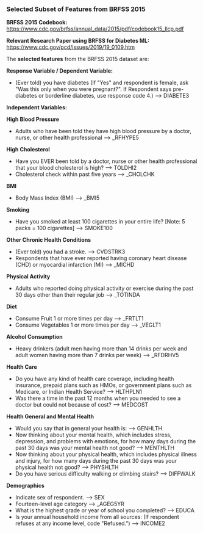 ### Selected Subset of Features from BRFSS 2015

**BRFSS 2015 Codebook:** https://www.cdc.gov/brfss/annual_data/2015/pdf/codebook15_llcp.pdf

**Relevant Research Paper using BRFSS for Diabetes ML:** https://www.cdc.gov/pcd/issues/2019/19_0109.htm

The **selected features** from the BRFSS 2015 dataset are:

**Response Variable / Dependent Variable:**
*   (Ever told) you have diabetes (If "Yes" and respondent is female, ask "Was this only when you were pregnant?". If Respondent says pre-diabetes or borderline diabetes, use response code 4.) --> DIABETE3

**Independent Variables:**

**High Blood Pressure**
*   Adults who have been told they have high blood pressure by a doctor, nurse, or other health professional --> _RFHYPE5

**High Cholesterol**
*   Have you EVER been told by a doctor, nurse or other health professional that your blood cholesterol is high? --> TOLDHI2
*   Cholesterol check within past five years --> _CHOLCHK

**BMI**
*   Body Mass Index (BMI) --> _BMI5

**Smoking**
*   Have you smoked at least 100 cigarettes in your entire life? [Note: 5 packs = 100 cigarettes] --> SMOKE100

**Other Chronic Health Conditions**
*   (Ever told) you had a stroke. --> CVDSTRK3
*   Respondents that have ever reported having coronary heart disease (CHD) or myocardial infarction (MI) --> _MICHD

**Physical Activity**
*   Adults who reported doing physical activity or exercise during the past 30 days other than their regular job --> _TOTINDA

**Diet**
*   Consume Fruit 1 or more times per day --> _FRTLT1
*   Consume Vegetables 1 or more times per day --> _VEGLT1

**Alcohol Consumption**
*   Heavy drinkers (adult men having more than 14 drinks per week and adult women having more than 7 drinks per week) --> _RFDRHV5

**Health Care**
*   Do you have any kind of health care coverage, including health insurance, prepaid plans such as HMOs, or government plans such as Medicare, or Indian Health Service?  --> HLTHPLN1
*   Was there a time in the past 12 months when you needed to see a doctor but could not because of cost? --> MEDCOST

**Health General and Mental Health**
*   Would you say that in general your health is: --> GENHLTH
*   Now thinking about your mental health, which includes stress, depression, and problems with emotions, for how many days during the past 30 days was your mental health not good? --> MENTHLTH
*   Now thinking about your physical health, which includes physical illness and injury, for how many days during the past 30 days was your physical health not good? --> PHYSHLTH
*   Do you have serious difficulty walking or climbing stairs? --> DIFFWALK

**Demographics**
*   Indicate sex of respondent. --> SEX
*   Fourteen-level age category --> _AGEG5YR
*   What is the highest grade or year of school you completed? --> EDUCA
*   Is your annual household income from all sources: (If respondent refuses at any income level, code "Refused.") --> INCOME2
